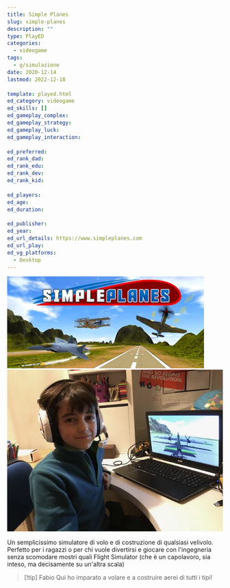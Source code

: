 ```yaml
---
title: Simple Planes
slug: simple-planes
description: ""
type: PlayED
categories:
  - videogame
tags:
  - g/simulazione
date: 2020-12-14
lastmod: 2022-12-18

template: played.html
ed_category: videogame
ed_skills: []
ed_gameplay_complex: 
ed_gameplay_strategy: 
ed_gameplay_luck: 
ed_gameplay_interaction: 

ed_preferred: 
ed_rank_dad: 
ed_rank_edu: 
ed_rank_dev: 
ed_rank_kid: 

ed_players: 
ed_age: 
ed_duration: 

ed_publisher: 
ed_year: 
ed_url_details: https://www.simpleplanes.com
ed_url_play: 
ed_vg_platforms:
  - Desktop
---
```


![](../../assets/img/played/videogame/simple_planes.webp)
![](../../assets/img/played/videogame/simple_planes_2.webp)

Un semplicissimo simulatore di volo e di costruzione di qualsiasi velivolo.
Perfetto per i ragazzi o per chi vuole divertirsi e giocare con l'ingegneria senza scomodare mostri quali Flight Simulator (che è un capolavoro, sia inteso, ma decisamente su un'altra scala)

> [!tip] Fabio
> Qui ho imparato a volare e a costruire aerei di tutti i tipi!

